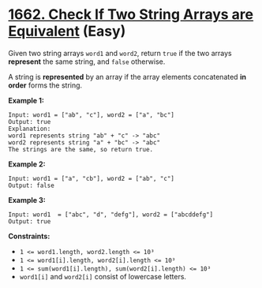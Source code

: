 # [1662. Check If Two String Arrays are Equivalent][link] (Easy)

[link]: https://leetcode.com/problems/check-if-two-string-arrays-are-equivalent/

Given two string arrays `word1` and `word2`, return `true` if the two arrays **represent** the same
string, and  `false` otherwise.

A string is **represented** by an array if the array elements concatenated **in order** forms the
string.

**Example 1:**

```
Input: word1 = ["ab", "c"], word2 = ["a", "bc"]
Output: true
Explanation:
word1 represents string "ab" + "c" -> "abc"
word2 represents string "a" + "bc" -> "abc"
The strings are the same, so return true.
```

**Example 2:**

```
Input: word1 = ["a", "cb"], word2 = ["ab", "c"]
Output: false
```

**Example 3:**

```
Input: word1  = ["abc", "d", "defg"], word2 = ["abcddefg"]
Output: true
```

**Constraints:**

- `1 <= word1.length, word2.length <= 10³`
- `1 <= word1[i].length, word2[i].length <= 10³`
- `1 <= sum(word1[i].length), sum(word2[i].length) <= 10³`
- `word1[i]` and `word2[i]` consist of lowercase letters.
